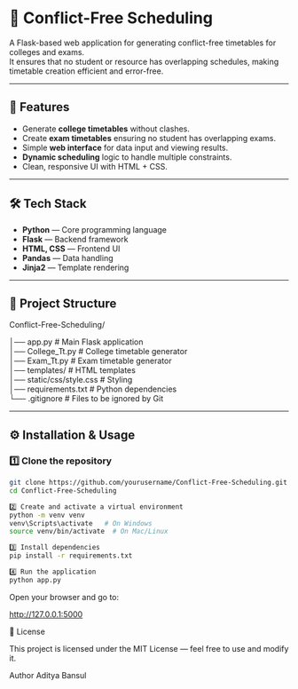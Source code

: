 # 📅 Conflict-Free Scheduling

A Flask-based web application for generating conflict-free timetables for colleges and exams.  
It ensures that no student or resource has overlapping schedules, making timetable creation efficient and error-free.

---

## 🚀 Features
- Generate **college timetables** without clashes.
- Create **exam timetables** ensuring no student has overlapping exams.
- Simple **web interface** for data input and viewing results.
- **Dynamic scheduling** logic to handle multiple constraints.
- Clean, responsive UI with HTML + CSS.

---

## 🛠️ Tech Stack
- **Python** — Core programming language  
- **Flask** — Backend framework  
- **HTML, CSS** — Frontend UI  
- **Pandas** — Data handling  
- **Jinja2** — Template rendering

---

## 📂 Project Structure


Conflict-Free-Scheduling/

│── app.py                 # Main Flask application  
│── College_Tt.py          # College timetable generator  
│── Exam_Tt.py             # Exam timetable generator  
│── templates/             # HTML templates  
│── static/css/style.css   # Styling  
│── requirements.txt       # Python dependencies  
└── .gitignore             # Files to be ignored by Git  

---

## ⚙️ Installation & Usage

### 1️⃣ Clone the repository
```bash
git clone https://github.com/yourusername/Conflict-Free-Scheduling.git
cd Conflict-Free-Scheduling

2️⃣ Create and activate a virtual environment
python -m venv venv
venv\Scripts\activate   # On Windows
source venv/bin/activate  # On Mac/Linux

3️⃣ Install dependencies
pip install -r requirements.txt

4️⃣ Run the application
python app.py
```

Open your browser and go to:

http://127.0.0.1:5000

📜 License

This project is licensed under the MIT License — feel free to use and modify it.

Author
Aditya Bansul
